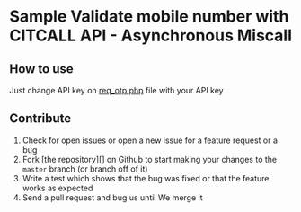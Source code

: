# Sample Validate mobile number with CITCALL API - Asynchronous Miscall
How to use
------------

Just change API key on [req_otp.php](https://github.com/mchairul/citcallsamplephphtml/blob/master/req_otp.php) file with your API key

Contribute
----------

1. Check for open issues or open a new issue for a feature request or a bug
2. Fork [the repository][] on Github to start making your changes to the
    `master` branch (or branch off of it)
3. Write a test which shows that the bug was fixed or that the feature works as expected
4. Send a pull request and bug us until We merge it